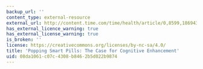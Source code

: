 ```yaml
---
backup_url: ''
content_type: external-resource
external_url: http://content.time.com/time/health/article/0,8599,1869435,00.html
has_external_licence_warning: true
has_external_license_warning: true
is_broken: ''
license: https://creativecommons.org/licenses/by-nc-sa/4.0/
title: 'Popping Smart Pills: The Case for Cognitive Enhancement'
uid: 08da1061-c07c-4308-b846-2b5d022b9874
---
```

